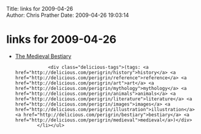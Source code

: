 Title: links for 2009-04-26  
Author: Chris Prather
Date: 2009-04-26 19:03:14

# links for 2009-04-26
<ul class="delicious"><li>
                <div class="delicious-link"><a href="http://bestiary.ca/index.html">The Medieval Bestiary</a></div>
                
                <div class="delicious-tags">(tags: <a href="http://delicious.com/perigrin/history">history</a> <a href="http://delicious.com/perigrin/reference">reference</a> <a href="http://delicious.com/perigrin/art">art</a> <a href="http://delicious.com/perigrin/mythology">mythology</a> <a href="http://delicious.com/perigrin/animals">animals</a> <a href="http://delicious.com/perigrin/literature">literature</a> <a href="http://delicious.com/perigrin/images">images</a> <a href="http://delicious.com/perigrin/illustration">illustration</a> <a href="http://delicious.com/perigrin/bestiary">bestiary</a> <a href="http://delicious.com/perigrin/medieval">medieval</a>)</div>
            </li></ul>
